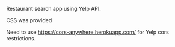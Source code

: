 Restaurant search app using Yelp API.

CSS was provided

Need to use https://cors-anywhere.herokuapp.com/ for Yelp cors restrictions.
